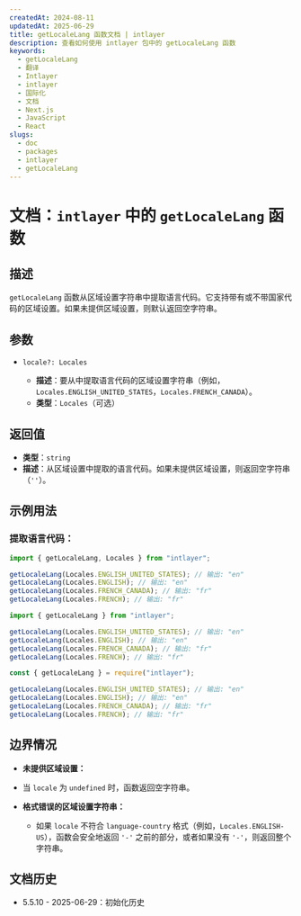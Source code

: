 ```yaml
---
createdAt: 2024-08-11
updatedAt: 2025-06-29
title: getLocaleLang 函数文档 | intlayer
description: 查看如何使用 intlayer 包中的 getLocaleLang 函数
keywords:
  - getLocaleLang
  - 翻译
  - Intlayer
  - intlayer
  - 国际化
  - 文档
  - Next.js
  - JavaScript
  - React
slugs:
  - doc
  - packages
  - intlayer
  - getLocaleLang
---
```


# 文档：`intlayer` 中的 `getLocaleLang` 函数

## 描述

`getLocaleLang` 函数从区域设置字符串中提取语言代码。它支持带有或不带国家代码的区域设置。如果未提供区域设置，则默认返回空字符串。

## 参数

- `locale?: Locales`

  - **描述**：要从中提取语言代码的区域设置字符串（例如，`Locales.ENGLISH_UNITED_STATES`，`Locales.FRENCH_CANADA`）。
  - **类型**：`Locales`（可选）

## 返回值

- **类型**：`string`
- **描述**：从区域设置中提取的语言代码。如果未提供区域设置，则返回空字符串（`''`）。

## 示例用法

### 提取语言代码：

```typescript codeFormat="typescript"
import { getLocaleLang, Locales } from "intlayer";

getLocaleLang(Locales.ENGLISH_UNITED_STATES); // 输出: "en"
getLocaleLang(Locales.ENGLISH); // 输出: "en"
getLocaleLang(Locales.FRENCH_CANADA); // 输出: "fr"
getLocaleLang(Locales.FRENCH); // 输出: "fr"
```

```javascript codeFormat="esm"
import { getLocaleLang } from "intlayer";

getLocaleLang(Locales.ENGLISH_UNITED_STATES); // 输出: "en"
getLocaleLang(Locales.ENGLISH); // 输出: "en"
getLocaleLang(Locales.FRENCH_CANADA); // 输出: "fr"
getLocaleLang(Locales.FRENCH); // 输出: "fr"
```

```javascript codeFormat="commonjs"
const { getLocaleLang } = require("intlayer");

getLocaleLang(Locales.ENGLISH_UNITED_STATES); // 输出: "en"
getLocaleLang(Locales.ENGLISH); // 输出: "en"
getLocaleLang(Locales.FRENCH_CANADA); // 输出: "fr"
getLocaleLang(Locales.FRENCH); // 输出: "fr"
```

## 边界情况

- **未提供区域设置：**

- 当 `locale` 为 `undefined` 时，函数返回空字符串。

- **格式错误的区域设置字符串：**
  - 如果 `locale` 不符合 `language-country` 格式（例如，`Locales.ENGLISH-US`），函数会安全地返回 `'-'` 之前的部分，或者如果没有 `'-'`，则返回整个字符串。

## 文档历史

- 5.5.10 - 2025-06-29：初始化历史
